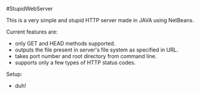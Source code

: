 #StupidWebServer

This is a very simple and stupid HTTP server made in JAVA using NetBeans.

Current features are:
- only GET and HEAD methods supported.
- outputs the file present in server's file system as specified in URL.
- takes port number and root directory from command line.
- supports only a few types of HTTP status codes.

Setup:
- duh!
